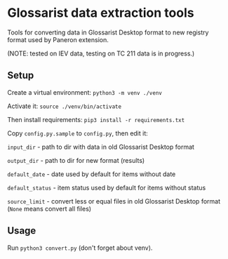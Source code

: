 # Glossarist data extraction tools

Tools for converting data in Glossarist Desktop format to new registry format used by Paneron extension.

(NOTE: tested on IEV data, testing on TC 211 data is in progress.)

## Setup

Create a virtual environment:
`python3 -m venv ./venv`

Activate it:
`source ./venv/bin/activate`

Then install requirements:
`pip3 install -r requirements.txt`

Copy `config.py.sample` to `config.py`, then edit it:

`input_dir` - path to dir with data in old Glossarist Desktop format

`output_dir` - path to dir for new format (results)

`default_date` - date used by default for items without date

`default_status` - item status used by default for items without status

`source_limit` - convert less or equal files in old Glossarist Desktop format (`None` means convert all files)

## Usage

Run `python3 convert.py` (don't forget about venv).

